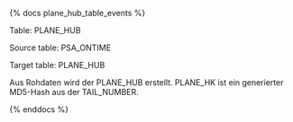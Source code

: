 {% docs plane_hub_table_events %}

Table: PLANE_HUB

Source table: PSA_ONTIME

Target table: PLANE_HUB

Aus Rohdaten wird der PLANE_HUB erstellt. PLANE_HK ist ein  generierter MD5-Hash aus der TAIL_NUMBER.

{% enddocs %}